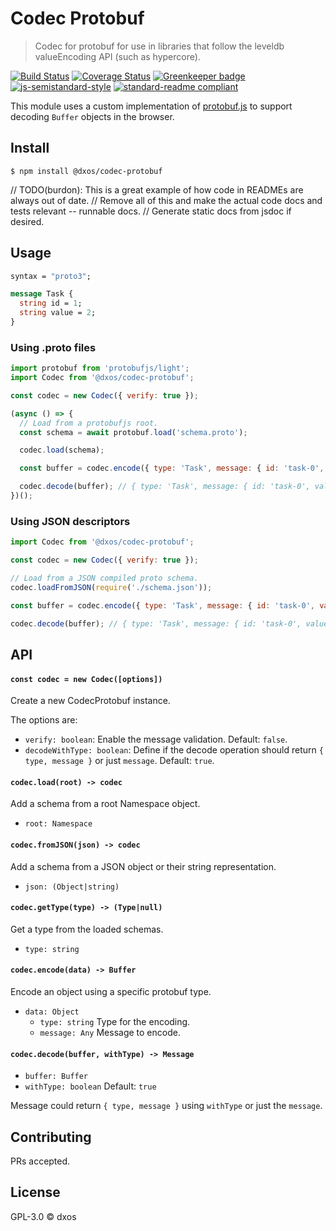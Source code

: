 # Codec Protobuf

> Codec for protobuf for use in libraries that follow the leveldb valueEncoding API (such as hypercore).

[![Build Status](https://travis-ci.com/dxos/codec-protobuf.svg?branch=master)](https://travis-ci.com/dxos/codec-protobuf)
[![Coverage Status](https://coveralls.io/repos/github/dxos/codec-protobuf/badge.svg?branch=master)](https://coveralls.io/github/dxos/codec-protobuf?branch=master)
[![Greenkeeper badge](https://badges.greenkeeper.io/dxos/codec-protobuf.svg)](https://greenkeeper.io/)
[![js-semistandard-style](https://img.shields.io/badge/code%20style-semistandard-brightgreen.svg?style=flat-square)](https://github.com/standard/semistandard)
[![standard-readme compliant](https://img.shields.io/badge/readme%20style-standard-brightgreen.svg?style=flat-square)](https://github.com/RichardLitt/standard-readme) 

This module uses a custom implementation of [protobuf.js](https://github.com/protobufjs/protobuf.js) to support decoding `Buffer` objects in the browser.

## Install

```
$ npm install @dxos/codec-protobuf
```

// TODO(burdon): This is a great example of how code in READMEs are always out of date.
// Remove all of this and make the actual code docs and tests relevant -- runnable docs.
// Generate static docs from jsdoc if desired.

## Usage

```protobuf
syntax = "proto3";

message Task {
  string id = 1;
  string value = 2;
}
```

### Using .proto files

```javascript
import protobuf from 'protobufjs/light';
import Codec from '@dxos/codec-protobuf';

const codec = new Codec({ verify: true });

(async () => {
  // Load from a protobufjs root.
  const schema = await protobuf.load('schema.proto');

  codec.load(schema);

  const buffer = codec.encode({ type: 'Task', message: { id: 'task-0', value: 'test' } });

  codec.decode(buffer); // { type: 'Task', message: { id: 'task-0', value: 'test' } }
})();
```

### Using JSON descriptors

```javascript
import Codec from '@dxos/codec-protobuf';

const codec = new Codec({ verify: true });

// Load from a JSON compiled proto schema.
codec.loadFromJSON(require('./schema.json'));

const buffer = codec.encode({ type: 'Task', message: { id: 'task-0', value: 'test' } });

codec.decode(buffer); // { type: 'Task', message: { id: 'task-0', value: 'test' } }
```

## API

#### `const codec = new Codec([options])`

Create a new CodecProtobuf instance.

The options are:

- `verify: boolean`: Enable the message validation. Default: `false`.
- `decodeWithType: boolean`: Define if the decode operation should return `{ type, message }` or just `message`. Default: `true`.

#### `codec.load(root) -> codec`

Add a schema from a root Namespace object.

- `root: Namespace`

#### `codec.fromJSON(json) -> codec`

Add a schema from a JSON object or their string representation.

- `json: (Object|string)`

#### `codec.getType(type) -> (Type|null)`

Get a type from the loaded schemas.

- `type: string`

#### `codec.encode(data) -> Buffer`

Encode an object using a specific protobuf type.

- `data: Object`
  - `type: string` Type for the encoding.
  - `message: Any` Message to encode.

#### `codec.decode(buffer, withType) -> Message`

- `buffer: Buffer`
- `withType: boolean` Default: `true`

Message could return `{ type, message }` using `withType` or just the `message`.

## Contributing

PRs accepted.

## License

GPL-3.0 © dxos
